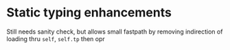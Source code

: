 # Static typing enhancements

Still needs sanity check, but allows small fastpath by removing indirection of loading thru `self`, `self.tp` then opr